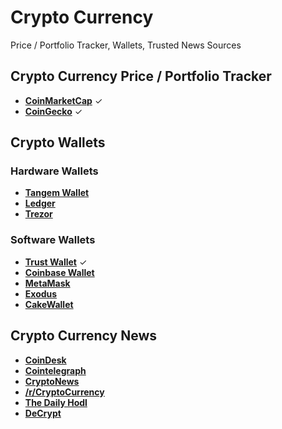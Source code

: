 # Crypto Currency

Price / Portfolio Tracker, Wallets, Trusted News Sources

## Crypto Currency Price / Portfolio Tracker

- [**CoinMarketCap**](https://coinmarketcap.com) ✓
- [**CoinGecko**](https://coingecko.com) ✓

## Crypto Wallets

### Hardware Wallets

- [**Tangem Wallet**](https://tangem.com)
- [**Ledger**](https://ledger.com) 
- [**Trezor**](https://trezor.io)

### Software Wallets
- [**Trust Wallet**](https://trustwallet.com) ✓
- [**Coinbase Wallet**](https://www.coinbase.com/en-ca/wallet)
- [**MetaMask**](https://metamask.io)
- [**Exodus**](https://exodus.io)
- [**CakeWallet**](https://cakewallet.com)


## Crypto Currency News

- [**CoinDesk**](https://coindesk.com)
- [**Cointelegraph**](https://cointelegraph.com)
- [**CryptoNews**](https://cryptonews.com)
- [**/r/CryptoCurrency**](https://reddit.com/r/CryptoCurrency)
- [**The Daily Hodl**](https://dailyhodl.com)
- [**DeCrypt**](https://decrypt.co)
